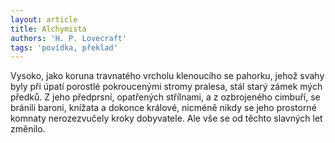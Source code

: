 ```yaml
---
layout: article
title: Alchymista
authors: 'H. P. Lovecraft'
tags: 'povídka, překlad'
---
```


Vysoko, jako koruna travnatého vrcholu klenoucího se pahorku, jehož svahy byly při úpatí porostlé pokroucenými stromy pralesa, stál starý zámek mých předků. Z jeho předprsní, opatřených střílnami, a z ozbrojeného cimbuří, se bránili baroni, knížata a dokonce králové, nicméně nikdy se jeho prostorné komnaty nerozezvučely kroky dobyvatele. Ale vše se od těchto slavných let změnilo.
